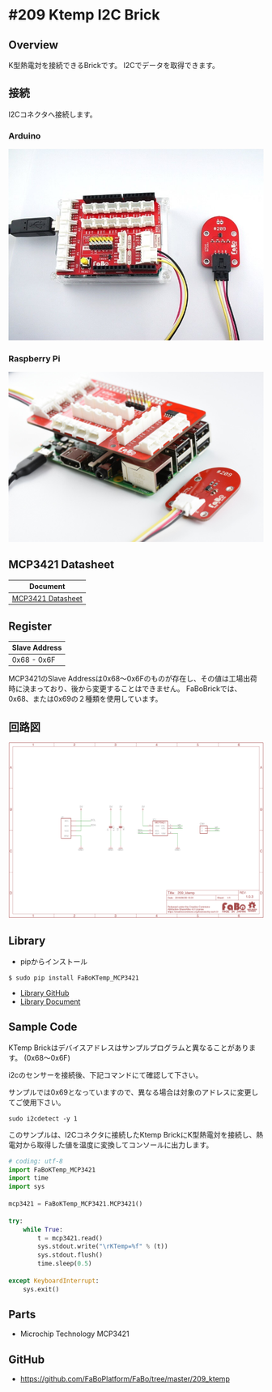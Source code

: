# #209 Ktemp I2C Brick

[](../img/200_i2c/product/209.jpg)
<!--COLORME-->

## Overview
K型熱電対を接続できるBrickです。
I2Cでデータを取得できます。

## 接続
I2Cコネクタへ接続します。

### Arduino
![](../img/200_i2c/connect/209_ktemp_connect.jpg)
### Raspberry Pi
![](../img/200_i2c/connect/209_connect_with_rasppi.jpg)
## MCP3421 Datasheet
| Document |
| -- |
| [MCP3421 Datasheet](http://ww1.microchip.com/downloads/en/DeviceDoc/22003e.pdf) |

## Register
| Slave Address |
| -- |
| 0x68 - 0x6F |
MCP3421のSlave Addressは0x68〜0x6Fのものが存在し、その値は工場出荷時に決まっており、後から変更することはできません。
FaBoBrickでは、0x68、または0x69の２種類を使用しています。

## 回路図
![](../img/200_i2c/schematic/209_ktemp.png)

## Library

- pipからインストール

```
$ sudo pip install FaBoKTemp_MCP3421
```

- [Library GitHub](https://github.com/FaBoPlatform/FaBoKTemp-MCP3421-Python)
- [Library Document](http://fabo.io/doxygen/FaBoKTemp-MCP3421-Python/)

## Sample Code

KTemp Brickはデバイスアドレスはサンプルプログラムと異なることがあります。
(0x68〜0x6F)

i2cのセンサーを接続後、下記コマンドにて確認して下さい。

サンプルでは0x69となっていますので、異なる場合は対象のアドレスに変更してご使用下さい。

```
sudo i2cdetect -y 1
```

このサンプルは、I2Cコネクタに接続したKtemp BrickにK型熱電対を接続し、熱電対から取得した値を温度に変換してコンソールに出力します。

```python
# coding: utf-8
import FaBoKTemp_MCP3421
import time
import sys

mcp3421 = FaBoKTemp_MCP3421.MCP3421()

try:
    while True:
        t = mcp3421.read()
        sys.stdout.write("\rKTemp=%f" % (t))
        sys.stdout.flush()
        time.sleep(0.5)

except KeyboardInterrupt:
    sys.exit()
```

## Parts
- Microchip Technology MCP3421

## GitHub
- https://github.com/FaBoPlatform/FaBo/tree/master/209_ktemp
